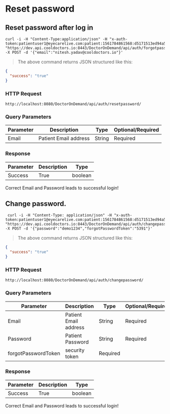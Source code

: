 

# Reset password

## Reset password after log in

```shell
curl -i -H "Content-Type:application/json" -H "x-auth-token:patientuser1@eyecarelive.com:patient:1561784861568:d5171513ed94a5fafb354f6f8688b751" "https://dev.api.cooldoctors.io:8443/DoctorOnDemand/api/auth/forgotpassword" -X POST -d '{"email":"nitesh.yadav@cooldoctors.io"}'
```
> The above command returns JSON structured like this:

```json
{
  "success": "true"
}
```
### HTTP Request

`http://localhost:8080/DoctorOnDemand/api/auth/resetpassword/
`
### Query Parameters

Parameter |  Description | Type | Optional/Required
--------- | ------------ | ---- | ----------------
Email | Patient Email address | String | Required

### Response

Parameter |  Description | Type 
--------- | ------------ | ---- 
Success | True | boolean 


<aside class="notice">
 Correct Email and Password leads to successful login!
</aside>


## Change password.

```shell
 curl -i -H "Content-Type: application/json" -H "x-auth-token:patientuser1@eyecarelive.com:patient:1561784861568:d5171513ed94a5fafb354f6f8688b751" "https://dev.api.cooldoctors.io:8443/DoctorOnDemand/api/auth/changepassword" -X POST -d '{"password":"demo1234","forgotPasswordToken":"5391"}'
```
> The above command returns JSON structured like this:

```json
{
  "success": "true"
}
```
### HTTP Request

`http://localhost:8080/DoctorOnDemand/api/auth/changepassword/
`
### Query Parameters

Parameter |  Description | Type | Optional/Required
--------- | ------------ | ---- | ----------------
Email | Patient Email address | String | Required
Password | Patient Password | String | Required
forgotPasswordToken | security token | Required

### Response

Parameter |  Description | Type 
--------- | ------------ | ---- 
Success | True | boolean 


<aside class="notice">
 Correct Email and Password leads to successful login!
</aside>